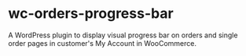 # wc-orders-progress-bar
A WordPress plugin to display visual progress bar on orders and single order pages in customer's My Account in WooCommerce.
